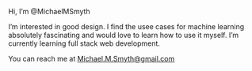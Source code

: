 Hi, I’m @MichaelMSmyth

I’m interested in good design. I find the usee cases for machine learning absolutely fascinating and would love to learn how to use it myself. I’m currently learning full stack web development.

You can reach me at Michael.M.Smyth@gmail.com
